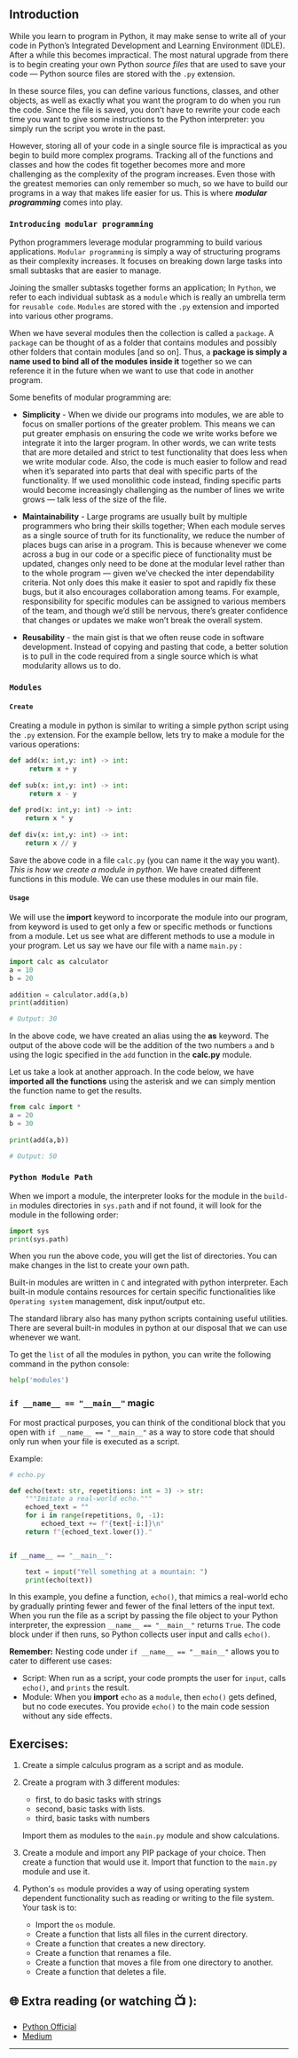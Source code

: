 ## Introduction
While you learn to program in Python, it may make sense to write all of your code in Python’s Integrated Development and Learning Environment (IDLE). After a while this becomes impractical. The most natural upgrade from there is to begin creating your own Python _source files_ that are used to save your code — Python source files are stored with the `.py` extension.

In these source files, you can define various functions, classes, and other objects, as well as exactly what you want the program to do when you run the code. Since the file is saved, you don’t have to rewrite your code each time you want to give some instructions to the Python interpreter: you simply run the script you wrote in the past.

However, storing all of your code in a single source file is impractical as you begin to build more complex programs. Tracking all of the functions and classes and how the codes fit together becomes more and more challenging as the complexity of the program increases. Even those with the greatest memories can only remember so much, so we have to build our programs in a way that makes life easier for us.
This is where **_modular programming_** comes into play.

### `Introducing modular programming`
Python programmers leverage modular programming to build various applications. `Modular programming` is simply a way of structuring programs as their complexity increases. It focuses on breaking down large tasks into small subtasks that are easier to manage.

Joining the smaller subtasks together forms an application; In `Python`, we refer to each individual subtask as a `module` which is really an umbrella term for `reusable code`. `Modules` are stored with the `.py` extension and imported into various other programs.

When we have several modules then the collection is called a `package`. A `package` can be thought of as a folder that contains modules and possibly other folders that contain modules [and so on]. Thus, a **package is simply a name used to bind all of the modules inside it** together so we can reference it in the future when we want to use that code in another program.

Some benefits of modular programming are:
* **Simplicity** - When we divide our programs into modules, we are able to focus on smaller portions of the greater problem. This means we can put greater emphasis on ensuring the code we write works before we integrate it into the larger program. In other words, we can write tests that are more detailed and strict to test functionality that does less when we write modular code.
Also, the code is much easier to follow and read when it’s separated into parts that deal with specific parts of the functionality. If we used monolithic code instead, finding specific parts would become increasingly challenging as the number of lines we write grows — talk less of the size of the file.

* **Maintainability** - Large programs are usually built by multiple programmers who bring their skills together; When each module serves as a single source of truth for its functionality, we reduce the number of places bugs can arise in a program. This is because whenever we come across a bug in our code or a specific piece of functionality must be updated, changes only need to be done at the modular level rather than to the whole program — given we’ve checked the inter dependability criteria.
Not only does this make it easier to spot and rapidly fix these bugs, but it also encourages collaboration among teams. For example, responsibility for specific modules can be assigned to various members of the team, and though we’d still be nervous, there’s greater confidence that changes or updates we make won’t break the overall system.

* **Reusability** - the main gist is that we often reuse code in software development. Instead of copying and pasting that code, a better solution is to pull in the code required from a single source which is what modularity allows us to do.

### `Modules`

#### `Create`

Creating a module in python is similar to writing a simple python script using the `.py` extension. For the example bellow, lets try to make a module for the various operations:

```python
def add(x: int,y: int) -> int:
     return x + y
 
def sub(x: int,y: int) -> int:
     return x - y
 
def prod(x: int,y: int) -> int:
    return x * y
 
def div(x: int,y: int) -> int:
    return x // y
```
Save the above code in a file `calc.py` (you can name it the way you want). _This is how we create a module in python_. We have created different functions in this module. We can use these modules in our main file.

#### `Usage`
We will use the **import** keyword to incorporate the module into our program, from keyword is used to get only a few or specific methods or functions from a module. Let us see what are different methods to use a module in your program. Let us say we have our file with a name `main.py` :

```python
import calc as calculator
a = 10
b = 20
 
addition = calculator.add(a,b)
print(addition)

# Output: 30
```

In the above code, we have created an alias using the **as** keyword. The output of the above code will be the addition of the two numbers `a` and `b` using the logic specified in the `add` function in the **calc.py** module.

Let us take a look at another approach. In the code below, we have **imported all the functions** using the asterisk and we can simply mention the function name to get the results.

```python
from calc import *
a = 20
b = 30
 
print(add(a,b))

# Output: 50
```
### `Python Module Path`
When we import a module, the interpreter looks for the module in the `build-in` modules directories in `sys.path` and if not found, it will look for the module in the following order:

```python
import sys 
print(sys.path)
```
When you run the above code, you will get the list of directories. You can make changes in the list to create your own path.

Built-in modules are written in `C` and integrated with python interpreter. Each built-in module contains resources for certain specific functionalities like `Operating system` management, disk input/output etc.

The standard library also has many python scripts containing useful utilities. There are several built-in modules in python at our disposal that we can use whenever we want.

To get the `list` of all the modules in python, you can write the following command in the python console:

```python
help('modules')
```

### `if __name__ == "__main__"` magic
For most practical purposes, you can think of the conditional block that you open with `if __name__ == "__main__"` as a way to store code that should only run when your file is executed as a script.

Example:
```python
# echo.py

def echo(text: str, repetitions: int = 3) -> str:
    """Imitate a real-world echo."""
    echoed_text = ""
    for i in range(repetitions, 0, -1):
        echoed_text += f"{text[-i:]}\n"
    return f"{echoed_text.lower()}."


if __name__ == "__main__":

    text = input("Yell something at a mountain: ")
    print(echo(text))
```
In this example, you define a function, `echo()`, that mimics a real-world echo by gradually printing fewer and fewer of the final letters of the input text.
When you run the file as a script by passing the file object to your Python interpreter, the expression `__name__ == "__main__"` returns `True`. The code block under if then runs, so Python collects user input and calls `echo()`.

**Remember:**
Nesting code under `if __name__ == "__main__"` allows you to cater to different use cases:
 * Script: When run as a script, your code prompts the user for `input`, calls `echo()`, and `prints` the result.
 * Module: When you **import** `echo` as a `module`, then `echo()` gets defined, but no code executes. You provide `echo()` to the main code session 
   without any side effects.


## Exercises: 

1) Create a simple calculus program as a script and as module.

2) Create a program with 3 different modules: 
   - first, to do basic tasks with strings
   - second, basic tasks with lists.
   - third, basic tasks with numbers

   Import them as modules to the `main.py` module and show calculations.

3) Create a module and import any PIP package of your choice. Then create a function that would use it.
   Import that function to the `main.py` module and use it.

4) Python's `os` module provides a way of using operating system dependent functionality such as reading or writing to the file system.
   Your task is to:
   - Import the `os` module.
   - Create a function that lists all files in the current directory.
   - Create a function that creates a new directory.
   - Create a function that renames a file.
   - Create a function that moves a file from one directory to another.
   - Create a function that deletes a file.


## 🌐  Extra reading (or watching 📺 ):

* [Python Official](https://docs.python.org/3/tutorial/modules.html)
* [Medium](https://medium.com/python-features/understanding-if-name-main-in-python-a37a3d4ab0c3)

***
